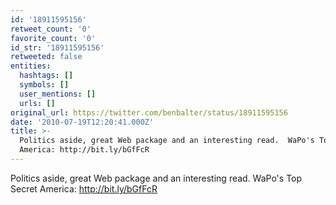 ```yaml
---
id: '18911595156'
retweet_count: '0'
favorite_count: '0'
id_str: '18911595156'
retweeted: false
entities:
  hashtags: []
  symbols: []
  user_mentions: []
  urls: []
original_url: https://twitter.com/benbalter/status/18911595156
date: '2010-07-19T12:20:41.000Z'
title: >-
  Politics aside, great Web package and an interesting read.  WaPo's Top Secret
  America: http://bit.ly/bGfFcR
---
```


Politics aside, great Web package and an interesting read.  WaPo's Top Secret America: http://bit.ly/bGfFcR